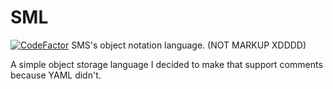 # SML
[![CodeFactor](https://www.codefactor.io/repository/github/true-cc/sml/badge)](https://www.codefactor.io/repository/github/true-cc/sml)
SMS's object notation language. (NOT MARKUP XDDDD)

A simple object storage language I decided to make that support comments because YAML didn't.
